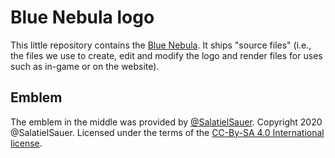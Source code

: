 # Blue Nebula logo

This little repository contains the [Blue Nebula](https://blue-nebula.org). It ships "source files" (i.e., the files we use to create, edit and modify the logo and render files for uses such as in-game or on the website).


## Emblem

The emblem in the middle was provided by [@SalatielSauer](https://github.com/SalatielSauer/). Copyright 2020 @SalatielSauer. Licensed under the terms of the [CC-By-SA 4.0 International license](LICENSE.txt).
